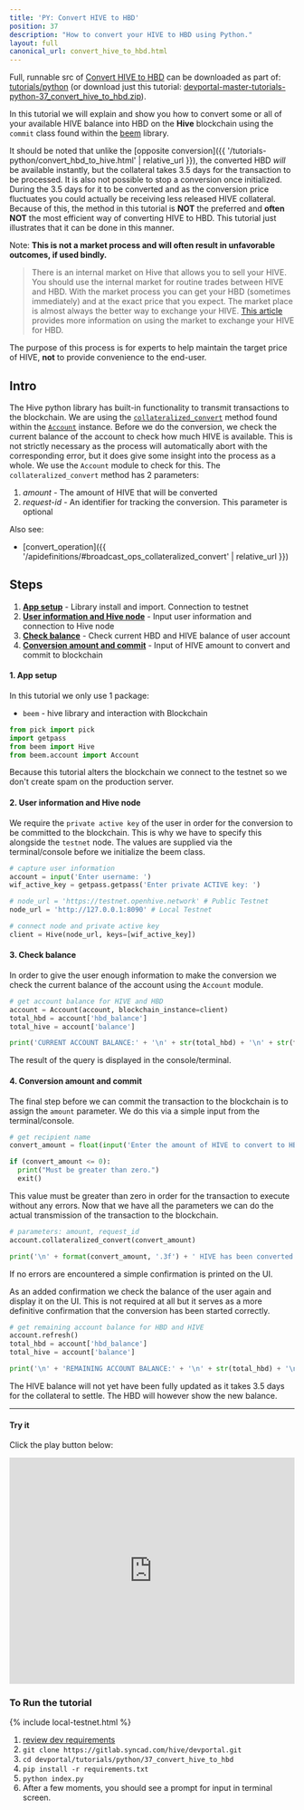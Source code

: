 ```yaml
---
title: 'PY: Convert HIVE to HBD'
position: 37
description: "How to convert your HIVE to HBD using Python."
layout: full
canonical_url: convert_hive_to_hbd.html
---
```

Full, runnable src of [Convert HIVE to HBD](https://gitlab.syncad.com/hive/devportal/-/tree/master/tutorials/python/37_convert_hive_to_hbd) can be downloaded as part of: [tutorials/python](https://gitlab.syncad.com/hive/devportal/-/tree/master/tutorials/python) (or download just this tutorial: [devportal-master-tutorials-python-37_convert_hive_to_hbd.zip](https://gitlab.syncad.com/hive/devportal/-/archive/master/devportal-master.zip?path=tutorials/python/37_convert_hive_to_hbd)).

In this tutorial we will explain and show you how to convert some or all of your available HIVE balance into HBD on the **Hive** blockchain using the `commit` class found within the [beem](https://github.com/holgern/beem) library.

It should be noted that unlike the [opposite conversion]({{ '/tutorials-python/convert_hbd_to_hive.html' | relative_url }}), the converted HBD *will* be available instantly, but the collateral takes 3.5 days for the transaction to be processed.  It is also not possible to stop a conversion once initialized.  During the 3.5 days for it to be converted and as the conversion price fluctuates you could actually be receiving less released HIVE collateral.  Because of this, the method in this tutorial is **NOT** the preferred and **often NOT** the most efficient way of converting HIVE to HBD.  This tutorial just illustrates that it can be done in this manner.

Note: **This is not a market process and will often result in unfavorable outcomes, if used bindly.**

<blockquote class="warning">
  There is an internal market on Hive that allows you to sell your HIVE.  You should use the internal market for routine trades between HIVE and HBD.  With the market process you can get your HBD (sometimes immediately) and at the exact price that you expect.  The market place is almost always the better way to exchange your HIVE.  <a href="https://hive.blog/hive-148441/@rehan12/quick-guide-to-use-hive-internal-market">This article</a> provides more information on using the market to exchange your HIVE for HBD.
</blockquote>

The purpose of this process is for experts to help maintain the target price of HIVE, **not** to provide convenience to the end-user.

## Intro

The Hive python library has built-in functionality to transmit transactions to the blockchain.  We are using the [`collateralized_convert`](https://beem.readthedocs.io/en/latest/beem.account.html#beem.account.Account.collateralized_convert) method found within the [`Account`](https://beem.readthedocs.io/en/latest/beem.account.html) instance.  Before we do the conversion, we check the current balance of the account to check how much HIVE is available.  This is not strictly necessary as the process will automatically abort with the corresponding error, but it does give some insight into the process as a whole.  We use the `Account` module to check for this.  The `collateralized_convert` method has 2 parameters:

1. _amount_ - The amount of HIVE that will be converted
1. _request-id_ - An identifier for tracking the conversion. This parameter is optional

Also see:
* [convert_operation]({{ '/apidefinitions/#broadcast_ops_collateralized_convert' | relative_url }})

## Steps

1. [**App setup**](#setup) - Library install and import. Connection to testnet
1. [**User information and Hive node**](#userinfo) - Input user information and connection to Hive node
1. [**Check balance**](#balance) - Check current HBD and HIVE balance of user account
1. [**Conversion amount and commit**](#convert) - Input of HIVE amount to convert and commit to blockchain

#### 1. App setup <a name="setup"></a>

In this tutorial we only use 1 package:

- `beem` - hive library and interaction with Blockchain

```python
from pick import pick
import getpass
from beem import Hive
from beem.account import Account
```

Because this tutorial alters the blockchain we connect to the testnet so we don't create spam on the production server.

#### 2. User information and Hive node <a name="userinfo"></a>

We require the `private active key` of the user in order for the conversion to be committed to the blockchain.  This is why we have to specify this alongside the `testnet` node.  The values are supplied via the terminal/console before we initialize the beem class.

```python
# capture user information
account = input('Enter username: ')
wif_active_key = getpass.getpass('Enter private ACTIVE key: ')

# node_url = 'https://testnet.openhive.network' # Public Testnet
node_url = 'http://127.0.0.1:8090' # Local Testnet

# connect node and private active key
client = Hive(node_url, keys=[wif_active_key])
```

#### 3. Check balance <a name="balance"></a>

In order to give the user enough information to make the conversion we check the current balance of the account using the `Account` module.

```python
# get account balance for HIVE and HBD
account = Account(account, blockchain_instance=client)
total_hbd = account['hbd_balance']
total_hive = account['balance']

print('CURRENT ACCOUNT BALANCE:' + '\n' + str(total_hbd) + '\n' + str(total_hive) + '\n')
```

The result of the query is displayed in the console/terminal.

#### 4. Conversion amount and commit <a name="convert"></a>

The final step before we can commit the transaction to the blockchain is to assign the `amount` parameter.  We do this via a simple input from the terminal/console.

```python
# get recipient name
convert_amount = float(input('Enter the amount of HIVE to convert to HBD: ') or '0')

if (convert_amount <= 0):
  print("Must be greater than zero.")
  exit()
```

This value must be greater than zero in order for the transaction to execute without any errors.  Now that we have all the parameters we can do the actual transmission of the transaction to the blockchain.

```python
# parameters: amount, request_id
account.collateralized_convert(convert_amount)

print('\n' + format(convert_amount, '.3f') + ' HIVE has been converted to HBD')
```

If no errors are encountered a simple confirmation is printed on the UI.

As an added confirmation we check the balance of the user again and display it on the UI.  This is not required at all but it serves as a more definitive confirmation that the conversion has been started correctly.

```python
# get remaining account balance for HBD and HIVE
account.refresh()
total_hbd = account['hbd_balance']
total_hive = account['balance']

print('\n' + 'REMAINING ACCOUNT BALANCE:' + '\n' + str(total_hbd) + '\n' + str(total_hive))
```

The HIVE balance will not yet have been fully updated as it takes 3.5 days for the collateral to settle.  The HBD will however show the new balance.

---

#### Try it

Click the play button below:

<iframe height="400px" width="100%" src="https://replit.com/@inertia186/py37converthivetohbd?embed=1&output=1" scrolling="no" frameborder="no" allowtransparency="true" allowfullscreen="true" sandbox="allow-forms allow-pointer-lock allow-popups allow-same-origin allow-scripts allow-modals"></iframe>

### To Run the tutorial

{% include local-testnet.html %}

1. [review dev requirements](getting_started.html)
1. `git clone https://gitlab.syncad.com/hive/devportal.git`
1. `cd devportal/tutorials/python/37_convert_hive_to_hbd`
1. `pip install -r requirements.txt`
1. `python index.py`
1. After a few moments, you should see a prompt for input in terminal screen.
